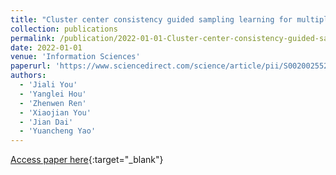 ```yaml
---
title: "Cluster center consistency guided sampling learning for multiple kernel clustering"
collection: publications
permalink: /publication/2022-01-01-Cluster-center-consistency-guided-sampling-learning-for-multiple-kernel-clustering
date: 2022-01-01
venue: 'Information Sciences'
paperurl: 'https://www.sciencedirect.com/science/article/pii/S0020025522005059'
authors: 
  - 'Jiali You'
  - 'Yanglei Hou'
  - 'Zhenwen Ren'
  - 'Xiaojian You'
  - 'Jian Dai'
  - 'Yuancheng Yao'
---
```

[Access paper here](https://www.sciencedirect.com/science/article/pii/S0020025522005059){:target="_blank"}
